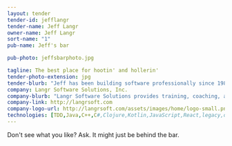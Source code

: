 ```yaml
---
layout: tender
tender-id: jefflangr
tender-name: Jeff Langr
owner-name: Jeff Langr
sort-name: "1"
pub-name: Jeff's bar

pub-photo: jeffsbarphoto.jpg

tagline: The best place for hootin' and hollerin'
tender-photo-extension: jpg
tender-blurb: "Jeff has been building software professionally since 1982. He's written five books and contributed to Clean Code. Jeff is the owner of Langr Software Solutions."
company: Langr Software Solutions, Inc.
company-blurb: "Langr Software Solutions provides training, coaching, and development services for software development teams."
company-link: http://langrsoft.com
company-logo-url: http://langrsoft.com/assets/images/home/logo-small.png
technologies: [TDD,Java,C++,C#,Clojure,Kotlin,JavaScript,React,legacy,design]
---
```

Don't see what you like? Ask. It might just be behind the bar.
